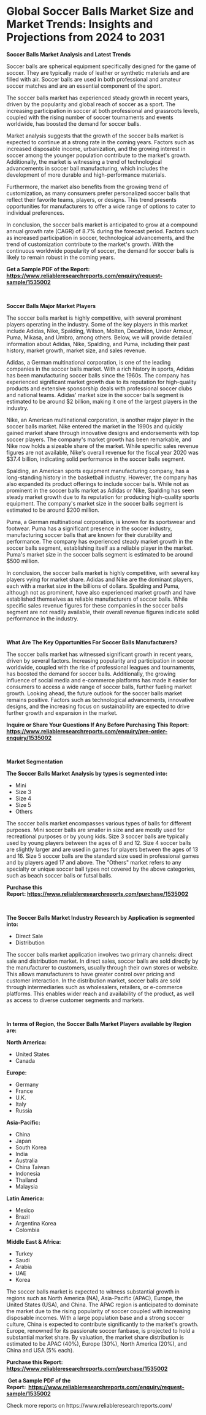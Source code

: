 <p><h1>Global Soccer Balls Market Size and Market Trends: Insights and Projections from 2024 to 2031</h1></p><p><strong>Soccer Balls Market Analysis and Latest Trends</strong></p>
<p><p>Soccer balls are spherical equipment specifically designed for the game of soccer. They are typically made of leather or synthetic materials and are filled with air. Soccer balls are used in both professional and amateur soccer matches and are an essential component of the sport.</p><p>The soccer balls market has experienced steady growth in recent years, driven by the popularity and global reach of soccer as a sport. The increasing participation in soccer at both professional and grassroots levels, coupled with the rising number of soccer tournaments and events worldwide, has boosted the demand for soccer balls.</p><p>Market analysis suggests that the growth of the soccer balls market is expected to continue at a strong rate in the coming years. Factors such as increased disposable income, urbanization, and the growing interest in soccer among the younger population contribute to the market's growth. Additionally, the market is witnessing a trend of technological advancements in soccer ball manufacturing, which includes the development of more durable and high-performance materials.</p><p>Furthermore, the market also benefits from the growing trend of customization, as many consumers prefer personalized soccer balls that reflect their favorite teams, players, or designs. This trend presents opportunities for manufacturers to offer a wide range of options to cater to individual preferences.</p><p>In conclusion, the soccer balls market is anticipated to grow at a compound annual growth rate (CAGR) of 8.7% during the forecast period. Factors such as increased participation in soccer, technological advancements, and the trend of customization contribute to the market's growth. With the continuous worldwide popularity of soccer, the demand for soccer balls is likely to remain robust in the coming years.</p></p>
<p><strong>Get a Sample PDF of the Report:&nbsp; <a href="https://www.reliableresearchreports.com/enquiry/request-sample/1535002">https://www.reliableresearchreports.com/enquiry/request-sample/1535002</a></strong></p>
<p>&nbsp;</p>
<p><strong>Soccer Balls Major Market Players</strong></p>
<p><p>The soccer balls market is highly competitive, with several prominent players operating in the industry. Some of the key players in this market include Adidas, Nike, Spalding, Wilson, Molten, Decathlon, Under Armour, Puma, Mikasa, and Umbro, among others. Below, we will provide detailed information about Adidas, Nike, Spalding, and Puma, including their past history, market growth, market size, and sales revenue.</p><p>Adidas, a German multinational corporation, is one of the leading companies in the soccer balls market. With a rich history in sports, Adidas has been manufacturing soccer balls since the 1960s. The company has experienced significant market growth due to its reputation for high-quality products and extensive sponsorship deals with professional soccer clubs and national teams. Adidas' market size in the soccer balls segment is estimated to be around $2 billion, making it one of the largest players in the industry.</p><p>Nike, an American multinational corporation, is another major player in the soccer balls market. Nike entered the market in the 1990s and quickly gained market share through innovative designs and endorsements with top soccer players. The company's market growth has been remarkable, and Nike now holds a sizeable share of the market. While specific sales revenue figures are not available, Nike's overall revenue for the fiscal year 2020 was $37.4 billion, indicating solid performance in the soccer balls segment.</p><p>Spalding, an American sports equipment manufacturing company, has a long-standing history in the basketball industry. However, the company has also expanded its product offerings to include soccer balls. While not as prominent in the soccer balls market as Adidas or Nike, Spalding has seen steady market growth due to its reputation for producing high-quality sports equipment. The company's market size in the soccer balls segment is estimated to be around $200 million.</p><p>Puma, a German multinational corporation, is known for its sportswear and footwear. Puma has a significant presence in the soccer industry, manufacturing soccer balls that are known for their durability and performance. The company has experienced steady market growth in the soccer balls segment, establishing itself as a reliable player in the market. Puma's market size in the soccer balls segment is estimated to be around $500 million.</p><p>In conclusion, the soccer balls market is highly competitive, with several key players vying for market share. Adidas and Nike are the dominant players, each with a market size in the billions of dollars. Spalding and Puma, although not as prominent, have also experienced market growth and have established themselves as reliable manufacturers of soccer balls. While specific sales revenue figures for these companies in the soccer balls segment are not readily available, their overall revenue figures indicate solid performance in the industry.</p></p>
<p>&nbsp;</p>
<p><strong>What Are The Key Opportunities For Soccer Balls Manufacturers?</strong></p>
<p><p>The soccer balls market has witnessed significant growth in recent years, driven by several factors. Increasing popularity and participation in soccer worldwide, coupled with the rise of professional leagues and tournaments, has boosted the demand for soccer balls. Additionally, the growing influence of social media and e-commerce platforms has made it easier for consumers to access a wide range of soccer balls, further fueling market growth. Looking ahead, the future outlook for the soccer balls market remains positive. Factors such as technological advancements, innovative designs, and the increasing focus on sustainability are expected to drive further growth and expansion in the market.</p></p>
<p><strong>Inquire or Share Your Questions If Any Before Purchasing This Report: <a href="https://www.reliableresearchreports.com/enquiry/pre-order-enquiry/1535002">https://www.reliableresearchreports.com/enquiry/pre-order-enquiry/1535002</a></strong></p>
<p>&nbsp;</p>
<p><strong>Market Segmentation</strong></p>
<p><strong>The Soccer Balls Market Analysis by types is segmented into:</strong></p>
<p><ul><li>Mini</li><li>Size 3</li><li>Size 4</li><li>Size 5</li><li>Others</li></ul></p>
<p><p>The soccer balls market encompasses various types of balls for different purposes. Mini soccer balls are smaller in size and are mostly used for recreational purposes or by young kids. Size 3 soccer balls are typically used by young players between the ages of 8 and 12. Size 4 soccer balls are slightly larger and are used in games for players between the ages of 13 and 16. Size 5 soccer balls are the standard size used in professional games and by players aged 17 and above. The "Others" market refers to any specialty or unique soccer ball types not covered by the above categories, such as beach soccer balls or futsal balls.</p></p>
<p><strong>Purchase this Report:&nbsp;<a href="https://www.reliableresearchreports.com/purchase/1535002">https://www.reliableresearchreports.com/purchase/1535002</a></strong></p>
<p>&nbsp;</p>
<p><strong>The Soccer Balls Market Industry Research by Application is segmented into:</strong></p>
<p><ul><li>Direct Sale</li><li>Distribution</li></ul></p>
<p><p>The soccer balls market application involves two primary channels: direct sale and distribution market. In direct sales, soccer balls are sold directly by the manufacturer to customers, usually through their own stores or website. This allows manufacturers to have greater control over pricing and customer interaction. In the distribution market, soccer balls are sold through intermediaries such as wholesalers, retailers, or e-commerce platforms. This enables wider reach and availability of the product, as well as access to diverse customer segments and markets.</p></p>
<p>&nbsp;</p>
<p><strong>In terms of Region, the Soccer Balls Market Players available by Region are:</strong></p>
<p>
    <p> <strong> North America: </strong>
        <ul>
            <li>United States</li>
            <li>Canada</li>
        </ul>
        </p> 
    <p> <strong> Europe: </strong>
        <ul>
            <li>Germany</li>
            <li>France</li>
            <li>U.K.</li>
            <li>Italy</li>
            <li>Russia</li>
        </ul>
        </p> 
    <p> <strong> Asia-Pacific: </strong>
        <ul>
            <li>China</li>
            <li>Japan</li>
            <li>South Korea</li>
            <li>India</li>
            <li>Australia</li>
            <li>China Taiwan</li>
            <li>Indonesia</li>
            <li>Thailand</li>
            <li>Malaysia</li>
        </ul>
        </p> 
    <p> <strong> Latin America: </strong>
        <ul>
            <li>Mexico</li>
            <li>Brazil</li>
            <li>Argentina Korea</li>
            <li>Colombia</li>
        </ul>
        </p> 
    <p> <strong> Middle East & Africa: </strong>
        <ul>
            <li>Turkey</li>
            <li>Saudi</li>
            <li>Arabia</li>
            <li>UAE</li>
            <li>Korea</li>
        </ul>
    </p>
    </p>
<p><p>The soccer balls market is expected to witness substantial growth in regions such as North America (NA), Asia-Pacific (APAC), Europe, the United States (USA), and China. The APAC region is anticipated to dominate the market due to the rising popularity of soccer coupled with increasing disposable incomes. With a large population base and a strong soccer culture, China is expected to contribute significantly to the market's growth. Europe, renowned for its passionate soccer fanbase, is projected to hold a substantial market share. By valuation, the market share distribution is estimated to be APAC (40%), Europe (30%), North America (20%), and China and USA (5% each).</p></p>
<p><strong>Purchase this Report: <a href="https://www.reliableresearchreports.com/purchase/1535002">https://www.reliableresearchreports.com/purchase/1535002</a></strong></p>
<p>&nbsp;<strong>Get a Sample PDF of the Report:&nbsp;&nbsp;<a href="https://www.reliableresearchreports.com/enquiry/request-sample/1535002">https://www.reliableresearchreports.com/enquiry/request-sample/1535002</a></strong></p>
<p><strong></strong></p>
<p>Check more reports on https://www.reliableresearchreports.com/</p>